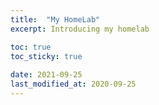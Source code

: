 ```yaml
---
title:  "My HomeLab"
excerpt: Introducing my homelab

toc: true
toc_sticky: true
 
date: 2021-09-25
last_modified_at: 2020-09-25
---
```



